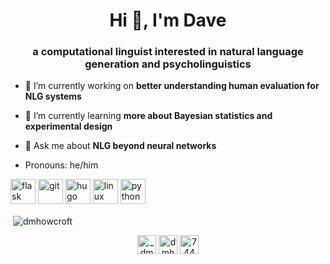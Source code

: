 <h1 align="center">Hi 👋, I'm Dave</h1>
<h3 align="center">a computational linguist interested in natural language generation and psycholinguistics</h3>

- 🔭 I’m currently working on **better understanding human evaluation for NLG systems**

- 🌱 I’m currently learning **more about Bayesian statistics and experimental design**

- 💬 Ask me about **NLG beyond neural networks**

- Pronouns: he/him

<p align="left"><img src="https://www.vectorlogo.zone/logos/pocoo_flask/pocoo_flask-icon.svg" alt="flask" width="40" height="40"/> <img src="https://www.vectorlogo.zone/logos/git-scm/git-scm-icon.svg" alt="git" width="40" height="40"/> <img src="https://api.iconify.design/logos-hugo.svg" alt="hugo" width="40" height="40"/> <img src="https://devicons.github.io/devicon/devicon.git/icons/linux/linux-original.svg" alt="linux" width="40" height="40"/> <img src="https://devicons.github.io/devicon/devicon.git/icons/python/python-original.svg" alt="python" width="40" height="40"/></p><p>&nbsp;<img align="center" src="https://github-readme-stats.vercel.app/api?username=dmhowcroft&show_icons=true" alt="dmhowcroft" /></p>

<p align="center">
<a href="https://twitter.com/_dmh" target="blank"><img align="center" src="https://cdn.jsdelivr.net/npm/simple-icons@3.0.1/icons/twitter.svg" alt="_dmh" height="30" width="30" /></a>
<a href="https://linkedin.com/in/dmhowcroft" target="blank"><img align="center" src="https://cdn.jsdelivr.net/npm/simple-icons@3.0.1/icons/linkedin.svg" alt="dmhowcroft" height="30" width="30" /></a>
<a href="https://stackoverflow.com/users/744239" target="blank"><img align="center" src="https://cdn.jsdelivr.net/npm/simple-icons@3.0.1/icons/stackoverflow.svg" alt="744239" height="30" width="30" /></a>
</p>
